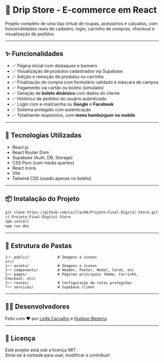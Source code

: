 # 💼 Drip Store - E-commerce em React

Projeto completo de uma loja virtual de roupas, acessórios e calçados, com funcionalidades reais de cadastro, login, carrinho de compras, checkout e visualização de pedidos.

---

## ✨ Funcionalidades

* ✅ Página inicial com destaques e banners
* ✅ Visualização de produtos cadastrados via Supabase
* ✅ Adição e remoção de produtos no carrinho
* ✅ Finalização de compra com formulário validado e máscara de campos
* ✅ Pagamento via cartão ou boleto (simulado)
* ✅ Geração de **boleto dinâmico** com dados do cliente
* ✅ Histórico de pedidos do usuário autenticado
* ✅ Login com e-mail/senha ou **Google** e **Facebook**
* ✅ Sistema protegido com autenticação
* ✅ Totalmente responsivo, com **menu hambúrguer no mobile**

---

## 🧠 Tecnologias Utilizadas

* React.js
* React Router Dom
* Supabase (Auth, DB, Storage)
* CSS Puro (com media queries)
* React Icons
* Vite
* Tailwind CSS (usado apenas no boleto)

---

## 📦 Instalação do Projeto

```bash
git clone https://github.com/Leillac88/Projeto-Final-Digital-Store.git
cd Projeto-Final-Digital-Store
npm install
npm run dev
```

---

## 📁 Estrutura de Pastas

```
├── public/             # Imagens e ícones 
src/
├── assets/             # Imagens e ícones
├── components/         # Header, Footer, Modal, Cards, etc
├── pages/              # Páginas principais (Home, Carrinho, Checkout, etc)
├── routes/             # Configuração de rotas protegidas
└── services/           # Supabase client

```

---



## 👨‍💻 Desenvolvedores

Feito com ❤️ por [Leilla Carvalho](https://github.com/Leillac88) e [Hudson Bezerra](https://github.com/NightHudson)

---

## 📄 Licença

Este projeto está sob a licença MIT. <br>
Sinta-se à vontade para usar, modificar e contribuir!
